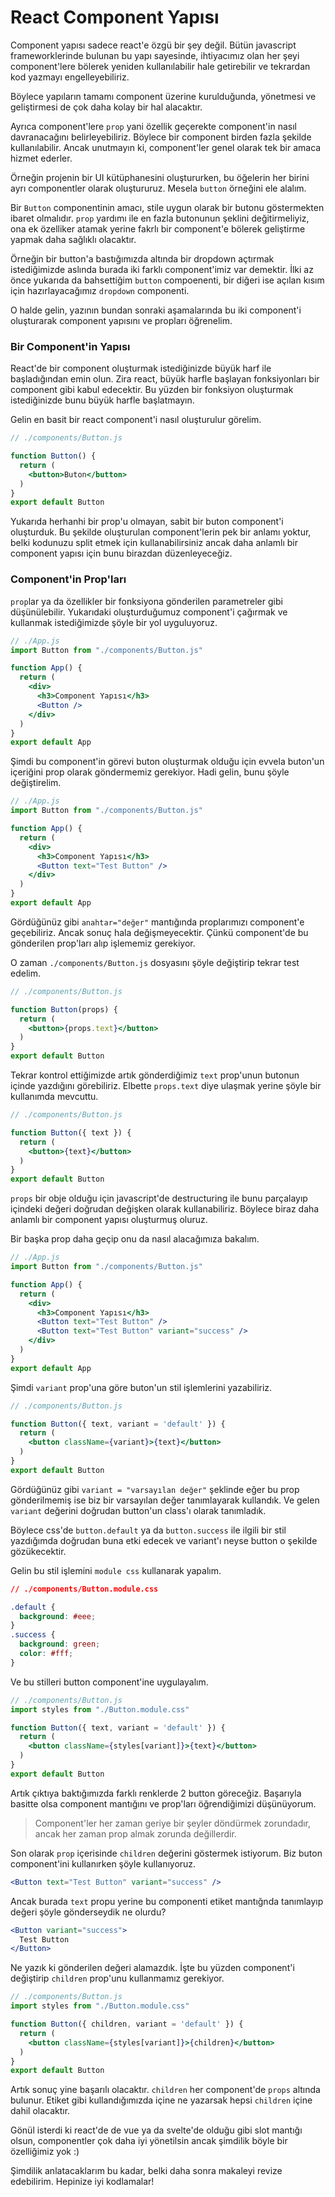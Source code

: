 # React Component Yapısı

Component yapısı sadece react'e özgü bir şey değil. Bütün javascript frameworklerinde bulunan bu yapı sayesinde, ihtiyacımız olan her şeyi component'lere bölerek yeniden kullanılabilir hale getirebilir ve tekrardan kod yazmayı engelleyebiliriz.

Böylece yapıların tamamı component üzerine kurulduğunda, yönetmesi ve geliştirmesi de çok daha kolay bir hal alacaktır.

Ayrıca component'lere `prop` yani özellik geçerekte component'in nasıl davranacağını belirleyebiliriz. Böylece bir component birden fazla şekilde kullanılabilir. Ancak unutmayın ki, component'ler genel olarak tek bir amaca hizmet ederler.

Örneğin projenin bir UI kütüphanesini oluştururken, bu öğelerin her birini ayrı componentler olarak oluştururuz. Mesela `button` örneğini ele alalım.

Bir `Button` componentinin amacı, stile uygun olarak bir butonu göstermekten ibaret olmalıdır. `prop` yardımı ile en fazla butonunun şeklini değitirmeliyiz, ona ek özelliker atamak yerine fakrlı bir component'e bölerek geliştirme yapmak daha sağlıklı olacaktır.

Örneğin bir button'a bastığımızda altında bir dropdown açtırmak istediğimizde aslında burada iki farklı component'imiz var demektir. İlki az önce yukarıda da bahsettiğim `button` compoenenti, bir diğeri ise açılan kısım için hazırlayacağımız `dropdown` componenti.

O halde gelin, yazının bundan sonraki aşamalarında bu iki component'i oluşturarak component yapısını ve propları öğrenelim.

### Bir Component'in Yapısı

React'de bir component oluşturmak istediğinizde büyük harf ile başladığından emin olun. Zira react, büyük harfle başlayan fonksiyonları bir component gibi kabul edecektir. Bu yüzden bir fonksiyon oluşturmak istediğinizde bunu büyük harfle başlatmayın.

Gelin en basit bir react component'i nasıl oluşturulur görelim.

```jsx
// ./components/Button.js

function Button() {
  return (
    <button>Buton</button>
  )
}
export default Button
```

Yukarıda herhanhi bir prop'u olmayan, sabit bir buton component'i oluşturduk. Bu şekilde oluşturulan component'lerin pek bir anlamı yoktur, belki kodunuzu split etmek için kullanabilirsiniz ancak daha anlamlı bir component yapısı için bunu birazdan düzenleyeceğiz.

### Component'in Prop'ları

`prop`lar ya da özellikler bir fonksiyona gönderilen parametreler gibi düşünülebilir. Yukarıdaki oluşturduğumuz component'i çağırmak ve kullanmak istediğimizde şöyle bir yol uyguluyoruz.


```jsx
// ./App.js
import Button from "./components/Button.js"

function App() {
  return (
    <div>
      <h3>Component Yapısı</h3>
      <Button />
    </div>
  )
}
export default App
```

Şimdi bu component'in görevi buton oluşturmak olduğu için evvela buton'un içeriğini prop olarak göndermemiz gerekiyor. Hadi gelin, bunu şöyle değiştirelim.

```jsx
// ./App.js
import Button from "./components/Button.js"

function App() {
  return (
    <div>
      <h3>Component Yapısı</h3>
      <Button text="Test Button" />
    </div>
  )
}
export default App
```

Gördüğünüz gibi `anahtar="değer"` mantığında proplarımızı component'e geçebiliriz. Ancak sonuç hala değişmeyecektir. Çünkü component'de bu gönderilen prop'ları alıp işlememiz gerekiyor.

O zaman `./components/Button.js` dosyasını şöyle değiştirip tekrar test edelim.

```jsx
// ./components/Button.js

function Button(props) {
  return (
    <button>{props.text}</button>
  )
}
export default Button
```

Tekrar kontrol ettiğimizde artık gönderdiğimiz `text` prop'unun butonun içinde yazdığını görebiliriz. Elbette `props.text` diye ulaşmak yerine şöyle bir kullanımda mevcuttu.


```jsx
// ./components/Button.js

function Button({ text }) {
  return (
    <button>{text}</button>
  )
}
export default Button
```

`props` bir obje olduğu için javascript'de destructuring ile bunu parçalayıp içindeki değeri doğrudan değişken olarak kullanabiliriz. Böylece biraz daha anlamlı bir component yapısı oluşturmuş oluruz.

Bir başka prop daha geçip onu da nasıl alacağımıza bakalım.

```jsx
// ./App.js
import Button from "./components/Button.js"

function App() {
  return (
    <div>
      <h3>Component Yapısı</h3>
      <Button text="Test Button" />
      <Button text="Test Button" variant="success" />
    </div>
  )
}
export default App
```

Şimdi `variant` prop'una göre buton'un stil işlemlerini yazabiliriz.

```jsx
// ./components/Button.js

function Button({ text, variant = 'default' }) {
  return (
    <button className={variant}>{text}</button>
  )
}
export default Button
```

Gördüğünüz gibi `variant = "varsayılan değer"` şeklinde eğer bu prop gönderilmemiş ise biz bir varsayılan değer tanımlayarak kullandık. Ve gelen `variant` değerini doğrudan button'un class'ı olarak tanımladık.

Böylece css'de `button.default` ya da `button.success` ile ilgili bir stil yazdığımda doğrudan buna etki edecek ve variant'ı neyse button o şekilde gözükecektir.

Gelin bu stil işlemini `module css` kullanarak yapalım.

```css
// ./components/Button.module.css

.default {
  background: #eee;
}
.success {
  background: green;
  color: #fff;
}
```

Ve bu stilleri button component'ine uygulayalım.

```jsx
// ./components/Button.js
import styles from "./Button.module.css"

function Button({ text, variant = 'default' }) {
  return (
    <button className={styles[variant]}>{text}</button>
  )
}
export default Button
```

Artık çıktıya baktığımızda farklı renklerde 2 button göreceğiz. Başarıyla basitte olsa component mantığını ve prop'ları öğrendiğimizi düşünüyorum.

> Component'ler her zaman geriye bir şeyler döndürmek zorundadır, ancak her zaman prop almak zorunda değillerdir.

Son olarak `prop` içerisinde `children` değerini göstermek istiyorum. Biz buton component'ini kullanırken şöyle kullanıyoruz.

```jsx
<Button text="Test Button" variant="success" />
```

Ancak burada `text` propu yerine bu componenti etiket mantığnda tanımlayıp değeri şöyle gönderseydik ne olurdu?

```jsx
<Button variant="success">
  Test Button
</Button>
```

Ne yazık ki gönderilen değeri alamazdık. İşte bu yüzden component'i değiştirip `children` prop'unu kullanmamız gerekiyor.

```jsx
// ./components/Button.js
import styles from "./Button.module.css"

function Button({ children, variant = 'default' }) {
  return (
    <button className={styles[variant]}>{children}</button>
  )
}
export default Button
```

Artık sonuç yine başarılı olacaktır. `children` her component'de `props` altında bulunur. Etiket gibi kullandığımızda içine ne yazarsak hepsi `children` içine dahil olacaktır.

Gönül isterdi ki react'de de vue ya da svelte'de olduğu gibi slot mantığı olsun, componentler çok daha iyi yönetilsin ancak şimdilik böyle bir özelliğimiz yok :)

Şimdilik anlatacaklarım bu kadar, belki daha sonra makaleyi revize edebilirim. Hepinize iyi kodlamalar!
